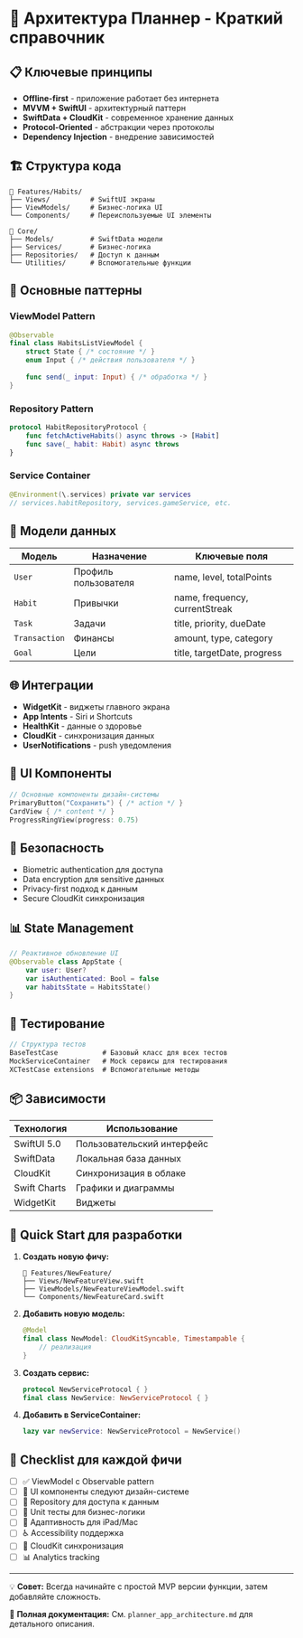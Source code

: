 # 🚀 Архитектура Планнер - Краткий справочник

## 📋 Ключевые принципы

- **Offline-first** - приложение работает без интернета
- **MVVM + SwiftUI** - архитектурный паттерн 
- **SwiftData + CloudKit** - современное хранение данных
- **Protocol-Oriented** - абстракции через протоколы
- **Dependency Injection** - внедрение зависимостей

## 🏗️ Структура кода

```
📁 Features/Habits/
├── Views/          # SwiftUI экраны
├── ViewModels/     # Бизнес-логика UI
└── Components/     # Переиспользуемые UI элементы

📁 Core/
├── Models/         # SwiftData модели
├── Services/       # Бизнес-логика
├── Repositories/   # Доступ к данным
└── Utilities/      # Вспомогательные функции
```

## 🔧 Основные паттерны

### ViewModel Pattern
```swift
@Observable
final class HabitsListViewModel {
    struct State { /* состояние */ }
    enum Input { /* действия пользователя */ }
    
    func send(_ input: Input) { /* обработка */ }
}
```

### Repository Pattern
```swift
protocol HabitRepositoryProtocol {
    func fetchActiveHabits() async throws -> [Habit]
    func save(_ habit: Habit) async throws
}
```

### Service Container
```swift
@Environment(\.services) private var services
// services.habitRepository, services.gameService, etc.
```

## 📱 Модели данных

| Модель | Назначение | Ключевые поля |
|--------|------------|---------------|
| `User` | Профиль пользователя | name, level, totalPoints |
| `Habit` | Привычки | name, frequency, currentStreak |
| `Task` | Задачи | title, priority, dueDate |
| `Transaction` | Финансы | amount, type, category |
| `Goal` | Цели | title, targetDate, progress |

## 🌐 Интеграции

- **WidgetKit** - виджеты главного экрана
- **App Intents** - Siri и Shortcuts
- **HealthKit** - данные о здоровье
- **CloudKit** - синхронизация данных
- **UserNotifications** - push уведомления

## 🎨 UI Компоненты

```swift
// Основные компоненты дизайн-системы
PrimaryButton("Сохранить") { /* action */ }
CardView { /* content */ }
ProgressRingView(progress: 0.75)
```

## 🔐 Безопасность

- Biometric authentication для доступа
- Data encryption для sensitive данных
- Privacy-first подход к данным
- Secure CloudKit синхронизация

## 📊 State Management

```swift
// Реактивное обновление UI
@Observable class AppState {
    var user: User?
    var isAuthenticated: Bool = false
    var habitsState = HabitsState()
}
```

## 🧪 Тестирование

```swift
// Структура тестов
BaseTestCase           # Базовый класс для всех тестов
MockServiceContainer   # Mock сервисы для тестирования
XCTestCase extensions  # Вспомогательные методы
```

## 📦 Зависимости

| Технология | Использование |
|------------|---------------|
| SwiftUI 5.0 | Пользовательский интерфейс |
| SwiftData | Локальная база данных |
| CloudKit | Синхронизация в облаке |
| Swift Charts | Графики и диаграммы |
| WidgetKit | Виджеты |

## 🚀 Quick Start для разработки

1. **Создать новую фичу:**
   ```
   📁 Features/NewFeature/
   ├── Views/NewFeatureView.swift
   ├── ViewModels/NewFeatureViewModel.swift
   └── Components/NewFeatureCard.swift
   ```

2. **Добавить новую модель:**
   ```swift
   @Model
   final class NewModel: CloudKitSyncable, Timestampable {
       // реализация
   }
   ```

3. **Создать сервис:**
   ```swift
   protocol NewServiceProtocol { }
   final class NewService: NewServiceProtocol { }
   ```

4. **Добавить в ServiceContainer:**
   ```swift
   lazy var newService: NewServiceProtocol = NewService()
   ```

## 🎯 Checklist для каждой фичи

- [ ] ✅ ViewModel с Observable pattern
- [ ] 🎨 UI компоненты следуют дизайн-системе
- [ ] 💾 Repository для доступа к данным
- [ ] 🧪 Unit тесты для бизнес-логики
- [ ] 📱 Адаптивность для iPad/Mac
- [ ] ♿ Accessibility поддержка
- [ ] 🔄 CloudKit синхронизация
- [ ] 📊 Analytics tracking

---

💡 **Совет:** Всегда начинайте с простой MVP версии функции, затем добавляйте сложность.

📖 **Полная документация:** См. `planner_app_architecture.md` для детального описания. 